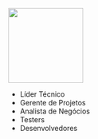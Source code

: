 <a href="https://app.mural.co/t/squadx8089/m/squadx8089/1731610022129/17ee6fbbdaf5daaca262267779956cd206b197f3?sender=u61b4ed4cb83c3ad60cc35315"><img src="https://cdn.prod.website-files.com/62e11362da2667ac3d0e6ed5/638f50f56076f389d91406a0_Mural_OG_image_launch.png" width=150/></a>

<ul>
  <li>Líder Técnico</li>
  <li>Gerente de Projetos</li>
  <li>Analista de Negócios</li>
  <li>Testers</li>
  <li>Desenvolvedores</li>
</ul>
